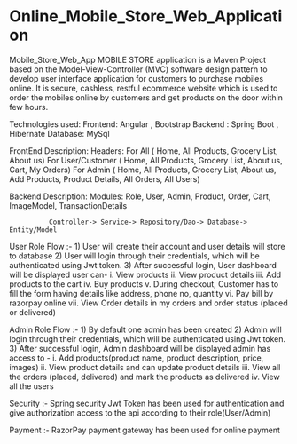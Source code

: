 # Online_Mobile_Store_Web_Application
Mobile_Store_Web_App
MOBILE STORE application is a Maven Project based on the Model-View-Controller (MVC) software design pattern to develop user interface application for customers to purchase mobiles online. It is secure, cashless, restful ecommerce website which is used to order the mobiles online by customers and get products on the door within few hours.

Technologies used: Frontend: Angular , Bootstrap Backend : Spring Boot , Hibernate Database: MySql

FrontEnd Description: Headers: For All ( Home, All Products, Grocery List, About us) For User/Customer ( Home, All Products, Grocery List, About us, Cart, My Orders) For Admin ( Home, All Products, Grocery List, About us, Add Products, Product Details, All Orders, All Users)

Backend Description: Modules: Role, User, Admin, Product, Order, Cart, ImageModel, TransactionDetails

              Controller-> Service-> Repository/Dao-> Database-> Entity/Model
User Role Flow :- 1) User will create their account and user details will store to database 2) User will login through their credentials, which will be authenticated using Jwt token. 3) After successful login, User dashboard will be displayed user can- i. View products ii. View product details iii. Add products to the cart iv. Buy products v. During checkout, Customer has to fill the form having details like address, phone no, quantity vi. Pay bill by razorpay online vii. View Order details in my orders and order status (placed or delivered)

Admin Role Flow :- 1) By default one admin has been created 2) Admin will login through their credentials, which will be authenticated using Jwt token. 3) After successful login, Admin dashboard will be displayed admin has access to - i. Add products(product name, product description, price, images) ii. View product details and can update product details iii. View all the orders (placed, delivered) and mark the products as delivered iv. View all the users

Security :- Spring security Jwt Token has been used for authentication and give authorization access to the api according to their role(User/Admin)

Payment :- RazorPay payment gateway has been used for online payment
